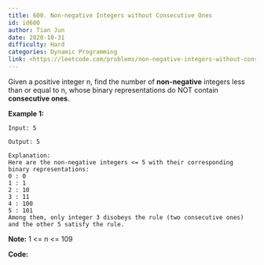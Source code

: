 ```yaml
---
title: 600. Non-negative Integers without Consecutive Ones
id: id600
author: Tian Jun
date: 2020-10-31
difficulty: Hard
categories: Dynamic Programming
link: <https://leetcode.com/problems/non-negative-integers-without-consecutive-ones/description/>
---
```


Given a positive integer n, find the number of **non-negative** integers less
than or equal to n, whose binary representations do NOT contain **consecutive
ones**.

**Example 1:**  
            
	Input: 5    
	Output: 5    
	Explanation:     Here are the non-negative integers <= 5 with their corresponding binary representations:    0 : 0    1 : 1    2 : 10    3 : 11    4 : 100    5 : 101    Among them, only integer 3 disobeys the rule (two consecutive ones) and the other 5 satisfy the rule.     

**Note:** 1 <= n <= 109


**Code:**

